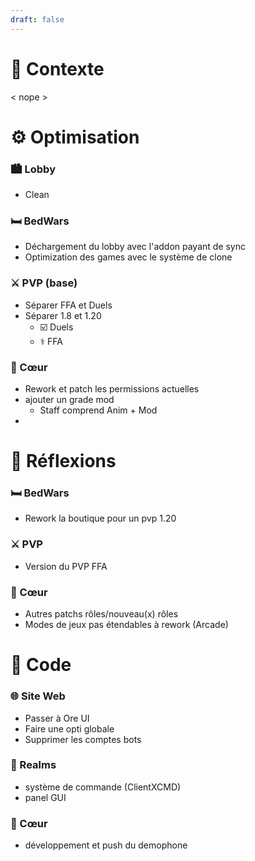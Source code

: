 ```yaml
---
draft: false
---
```

# 🔎 Contexte
< nope >

# ⚙️ Optimisation

### 🏙 Lobby
- Clean

### 🛏 BedWars
- Déchargement du lobby avec l'addon payant de sync
- Optimization des games avec le système de clone

### ⚔️ PVP (base)
- Séparer FFA et Duels
- Séparer 1.8 et 1.20
   - ☑️ Duels
   - ⚕️ FFA

### 💟 Cœur 
- Rework et patch les permissions actuelles
- ajouter un grade mod
   - Staff comprend Anim + Mod
- 
# 🧠 Réflexions

### 🛏 BedWars
- Rework la boutique pour un pvp 1.20

### ⚔️ PVP
- Version du PVP FFA

### 💟 Cœur
- Autres patchs rôles/nouveau(x) rôles
- Modes de jeux pas étendables à rework (Arcade)

# 💾 Code

### 🌐 Site Web
- Passer à Ore UI
- Faire une opti globale 
- Supprimer les comptes bots

### 🌌 Realms
- système de commande (ClientXCMD)
- panel GUI

### 💟 Cœur 
- développement et push du demophone

